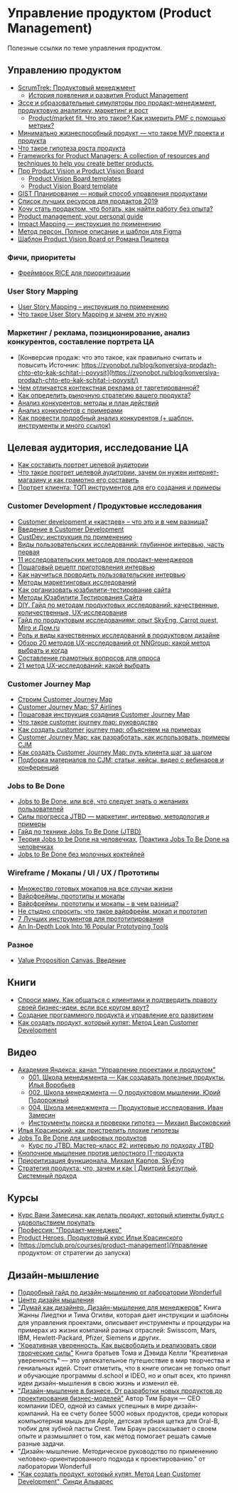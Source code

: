 # Управление продуктом (Product Management)

Полезные ссылки по теме управления продуктом.

## Управлению продуктом

- [ScrumTrek: Продуктовый менеджмент](https://scrumtrek.ru/blog/tag/product-management/)
	- [История появления и развития Product Management](https://scrumtrek.ru/blog/product-management/7082/product-management-history/)
- [Эссе и образовательные симуляторы про продакт-менеджмент, продуктовую аналитику, маркетинг и рост](https://gopractice.ru/)
	- [Product/market fit. Что это такое? Как измерить PMF с помощью метрик?](https://gopractice.ru/product-market-fit/)
- [Минимально жизнеспособный продукт — что такое MVP проекта и продукта](https://leadstartup.ru/db/mvp)
- [Что такое гипотеза роста продукта](https://leadstartup.ru/db/product-growth-hypothesis)
- [Frameworks for Product Managers: A collection of resources and techniques to help you create better products.](https://www.product-frameworks.com/)
- [Про Product Vision и Product Vision Board](https://upravlenie-proektami.ru/pro-product-vision-i-product-vision-board)
	- [Product Vision Board templates](https://www.smartsheet.com/content/project-vision-templates)
	- [Product Vision Board template](https://docs.google.com/spreadsheets/d/1y3HgLAALPYsPf7Rt_BAfuAmYPhh0gQN1/edit#gid=243467573)
- [GIST Планирование — новый способ управления продуктами](https://medium.com/@humanoit/gist-%D0%BF%D0%BB%D0%B0%D0%BD%D0%B8%D1%80%D0%BE%D0%B2%D0%B0%D0%BD%D0%B8%D0%B5-%D0%BD%D0%BE%D0%B2%D1%8B%D0%B9-%D1%81%D0%BF%D0%BE%D1%81%D0%BE%D0%B1-%D1%83%D0%BF%D1%80%D0%B0%D0%B2%D0%BB%D0%B5%D0%BD%D0%B8%D1%8F-%D0%BF%D1%80%D0%BE%D0%B4%D1%83%D0%BA%D1%82%D0%B0%D0%BC%D0%B8-b888fd9ad7de)
- [Список лучших ресурсов для продактов 2019](https://docs.google.com/document/d/178BdWBGKrSVUzX46QrWQX7jsaSPB6lgOlLMObDYyx98/edit)
- [Хочу стать продактом, что ботать, как найти работу без опыта?](https://zamesin.me/ru-wannabe-a-product-manager-2020/)
- [Product management: your personal guide](https://drive.google.com/file/d/0B1TL-qlEdkpjWU54UmhHZFc3c1IxVVBYcmJaWDVoTEg0SkZF/view?resourcekey=0-mIfbvXCnTk3QxlsxZDr2OQ)
- [Impact Mapping — инструкция по применению](https://scrumtrek.ru/blog/product-management/3326/impact-mapping-guide/)
- [Метод персон. Полное описание и шаблон для Figma](https://medium.com/design-pub/%D0%BC%D0%B5%D1%82%D0%BE%D0%B4-%D0%BF%D0%B5%D1%80%D1%81%D0%BE%D0%BD-%D0%BF%D0%BE%D0%BB%D0%BD%D0%BE%D0%B5-%D0%BE%D0%BF%D0%B8%D1%81%D0%B0%D0%BD%D0%B8%D0%B5-%D0%B8-%D1%88%D0%B0%D0%B1%D0%BB%D0%BE%D0%BD-%D0%B4%D0%BB%D1%8F-figma-99fa518fa84e)
- [Шаблон Product Vision Board от Романа Пишлера](https://pcamp.productland.ru/library/article/sablon-product-vision-board-ot-romana-pislera)


### Фичи, приоритеты

- [Фреймворк RICE для приоритизации](https://pmclub.pro/articles/frejmvork-rice-dlya-prioritizacii)


### User Story Mapping

- [User Story Mapping – инструкция по применению](https://scrumtrek.ru/blog/product-management/3498/user-story-mapping-guide/)
- [Что такое User Story Mapping и зачем это нужно
](https://www.mango-office.ru/products/calltracking/for-marketing/osnovy/user-story-mapping-i-kak-ee-postroit/)


### Маркетинг / реклама, позиционирование, анализ конкурентов, составление портрета ЦА

- [Конверсия продаж: что это такое, как правильно считать и повысить
Источник: https://zvonobot.ru/blog/konversiya-prodazh-chto-eto-kak-schitat-i-povysit](https://zvonobot.ru/blog/konversiya-prodazh-chto-eto-kak-schitat-i-povysit/)
- [Чем отличается контекстная реклама от таргетированной?](https://webmate.kz/chem-otlichaetsya-kontekstnaya-reklama-ot-targetirovannoy)
- [Как определить рыночную стратегию вашего продукта?](https://vc.ru/marketing/410660-kak-opredelit-rynochnuyu-strategiyu-vashego-produkta)
- [Анализ конкурентов: методы и план действий](https://2domains.ru/blog/analiz-konkurentov-metody-i-plan-dejstvij)
- [Анализ конкурентов с примерами](https://uxprice.com/blog/ru/all-articles-ru/analiz-konkurentov-s-primerami/)
- [Как провести подробный анализ конкурентов (+ шаблон, инструменты и много ссылок)](https://vc.ru/u/943786-andrey-smagin/315358-kak-provesti-podrobnyy-analiz-konkurentov-shablon-instrumenty-i-mnogo-ssylok)


## Целевая аудитория, исследование ЦА

- [Как составить портрет целевой аудитории
](https://mymarilyn.ru/blog/marketing/kak-sostavit-portret-celevoj-auditorii/)
- [Что такое портрет целевой аудитории, зачем он нужен интернет-магазину и как грамотно его составить](https://www.insales.ru/blogs/university/portret-celevoj-auditorii)
- [Портрет клиента: ТОП инструментов для его создания и примеры](https://esputnik.com/blog/portret-klienta-top-instrumentov-dlya-ego-sozdaniya-i-primery)


### Customer Development / Продуктовые исследования

- [Customer development и «кастдев» – что это и в чем разница?](https://yasno.mobi/blog/customer-development-i-kastdev-chto-eto-i-v-chem-raznitsa/)
- [Введение в Customer Development](https://vc.ru/marketing/53090-vvedenie-v-customer-development)
- [CustDev: инструкция по применению](https://vc.ru/life/82333-custdev-instrukciya-po-primeneniyu)
- [Виды пользовательских исследований: глубинное интервью, часть первая](https://vc.ru/marketing/227372-vidy-polzovatelskih-issledovaniy-glubinnoe-intervyu-chast-pervaya)
- [11 исследовательских методов для продакт-менеджеров](https://academy.yandex.ru/posts/11-issledovatelskikh-metodov-dlya-prodakt-menedzherov)
- [Пошаговый рецепт приготовления интервью](https://medium.com/@ekaterinayanke/%D0%BF%D0%BE%D1%88%D0%B0%D0%B3%D0%BE%D0%B2%D1%8B%D0%B9-%D1%80%D0%B5%D1%86%D0%B5%D0%BF%D1%82-%D0%BF%D1%80%D0%B8%D0%B3%D0%BE%D1%82%D0%BE%D0%B2%D0%BB%D0%B5%D0%BD%D0%B8%D1%8F-%D0%B8%D0%BD%D1%82%D0%B5%D1%80%D0%B2%D1%8C%D1%8E-975afae5c166)
- [Как научиться проводить пользовательские интервью](https://clevio.ai/lesson/hGxC3qR1/)
- [Методы маркетинговых исследований](https://www.marketing.spb.ru/lib-research/all_methods.htm)
- [Как организовать юзабилити-тестирование сайта](https://www.nic.ru/info/blog/usability-site-testing/)
- [Методы Юзабилити Тестирования Сайта](https://topuser.pro/uspeshnoe-yuzabiliti-testirovanie-saita-metodi/)
- [DIY. Гайд по методам продуктовых исследований: качественные, количественные, UX-исследования](https://sense23.com/post/diy-gajd-po-metodam-produktovyh-issledovanij-kachestvennye-kolichestvennye-ux-issledovaniya)
- [Гайд по продуктовым исследованиям: опыт SkyEng, Carrot quest, Miro и Дом.ru](https://www.carrotquest.io/blog/product-research/)
- [Роль и виды качественных исследований в продуктовом дизайне](https://karelin.cc/articles/rol-i-vidu-kachestvennyh-issledovanii-v-productovom-dizaine)
- [Обзор 20 методов UX-исследований от NNGroup: какой метод выбрать и когда](https://ux-journal.ru/top-20-metodov-ux-ui-issledovanij-ot-nngroup.html)
- [Составление грамотных вопросов для опроса](https://ru.surveymonkey.com/mp/writing-survey-questions/)
- [21 метод UX-исследований: какой выбрать](https://vc.ru/design/148299-21-metod-ux-issledovaniy-kakoy-vybrat)


### Customer Journey Map

- [Строим Customer Journey Map](https://hardclient.com/customer-journey-map)
- [Customer Journey Map: S7 Airlines](https://hardclient.com/s7)
- [Пошаговая инструкция создания Customer Journey Map](http://factory.mn/library/post/customer-journey-map)
- [Что такое customer journey map: руководство](https://sendpulse.com/ru/support/glossary/customer-journey-map)
- [Как создать customer journey map: объясняем на примерах](https://www.unisender.com/ru/blog/sovety/customer-journey-map/)
- [Customer Journey Map: как разработать, как использовать, примеры CJM](https://iq-adv.ru/blog/customer-journey-map/)
- [Как создать Customer Journey Map: путь клиента шаг за шагом](https://blog.maed.ru/novice/kak-sozdat-customer-journey-map-put-klienta-shag-za-shagom/)
- [Подборка материалов по CJM: статьи, кейсы, видео с вебинаров и конференций](https://productstar.ru/tpost/vcgfj8apu1-podborka-materialov-po-cjm-stati-keisi-v)


### Jobs to Be Done

- [Jobs to Be Done, или всё, что следует знать о желаниях пользователей](https://vc.ru/marketing/73830-jobs-to-be-done-ili-vse-chto-sleduet-znat-o-zhelaniyah-polzovateley)
- [Силы прогресса JTBD — маркетинг, интервью, методология и примеры](https://leadstartup.ru/db/jtbd-progress-powers)
- [Гайд по технике Jobs To Be Done (JTBD)](https://scrumtrek.ru/blog/product-management/2492/gajd-po-tehnike-jobs-to-be-done-jtbd/)
- [Теория Jobs to be Done на человечках](https://habr.com/ru/post/702674/), [Практика Jobs To Be Done на человечках](https://habr.com/ru/post/704812/)
- [Jobs to Be Done без молочных коктейлей](https://rocketyze.com/base/jobs-to-be-done-bez-molochnyh-koktejlej/)

### Wireframe / Мокапы / UI / UX / Прототипы

- [Множество готовых мокапов на все случаи жизни](https://www.baza.uprock.ru/tag/mockups)
- [Вайрфреймы, прототипы и мокапы](http://projectorat.ru/wireframes-prototypes-mockups/)
- [Вайрфреймы, прототипы и мокапы – в чем разница?](https://awdee.ru/wireframes-prototipes-and-mockups/)
- [Не стыдно спросить: что такое вайрфрейм, мокап и прототип](https://skvot.io/ru/blog/ne-stydno-sprosit-chto-takoe-vayrfreym-mokap-i-prototip)
- [7 Лучших инструментов для прототипирования](http://rejump.ru/7-luchshih-instrumentov-dlya-prototipirovaniya/)
- [An In-Depth Look Into 16 Popular Prototyping Tools](https://marketsplash.com/prototyping-tools/)

### Разное

- [Value Proposition Canvas. Введение](https://esputnik.com/blog/chto-takoe-value-proposition-canvas)


## Книги

- [Спроси маму. Как общаться с клиентами и подтвердить правоту своей бизнес-идеи, если все кругом врут?](https://www.ozon.ru/product/sprosi-mamu-kak-obshchatsya-s-klientami-i-podtverdit-pravotu-svoey-biznes-idei-esli-vse-krugom-vrut-140446253/)
- [Создание программного продукта и управление его развитием](https://productdevelopment.tech/)
- [Как создать продукт, который купят: Метод Lean Customer Development](https://cdn.dasreda.ru/storage-data/c51f50a1-729d-4301-868b-74a724b5574f/kak-sozdat-produkt-kotoryy-kupyat-metod-lean-customer-development-53872.pdf)


## Видео

- [Академия Яндекса: канал "Управление проектами и продуктом"](https://www.youtube.com/channel/UCQmAuu6V3kSzdIfrszr5iKg)
	- [001. Школа менеджмента — Как создавать полезные продукты. Илья Воробьев](https://www.youtube.com/watch?v=s3fNhgt7gBc)
	- [002. Школа менеджмента — О продуктовом мышлении. Юрий Подорожный](https://www.youtube.com/watch?v=m8h_KsDovRw)
	- [004. Школа менеджмента — Продуктовые исследования. Иван Замесин](https://www.youtube.com/watch?v=0MRJVoiqpXg)
	- [Инструменты поиска и проверки гипотез — Михаил Высоковский](https://www.youtube.com/watch?v=1staorzGRXU)
- [Илья Красинский: как пристрелить плохие гипотезы](https://www.youtube.com/watch?v=HU4x9UtkmMU)
- [Jobs To Be Done для цифровых продуктов](https://www.youtube.com/watch?v=1PIJPuEw9aI&list=PLAZLeB2LBHe3XxP8kKFrdPYrBxyj8yogD)
    - [Курс по JTBD. Мастер-класс #2: интервью по подходу JTBD](https://www.youtube.com/watch?v=UxFNWtaP11A&list=PLAZLeB2LBHe3XxP8kKFrdPYrBxyj8yogD&index=7)
- [Кнопочное мышление против целостного IT-продукта](https://www.youtube.com/watch?v=iix766-6lqk)
- [Приоритизация функционала. Михаил Карпов, SkyEng](https://www.youtube.com/watch?v=BpXVJByOh8g&t=3264s)
- [Стратегия продукта: что, зачем и как | Дмитрий Безуглый, Системный подход](https://www.youtube.com/watch?v=682AhnWvb8w)

## Курсы

- [Курс Вани Замесина: как делать продукт, который клиенты будут с удовольствием покупать](https://custdev.zamesin.me/)
- [Профессия: "Продакт-менеджер"](https://new.productstar.ru/product-manager)
- [Product Heroes. Продуктовый курс Ильи Красинского](https://heroes.camp/)
- [https://pmclub.pro/courses/product-management](Управление продуктом: от стратегии до запуска)

## Дизайн-мышление

- [Подробный гайд по дизайн-мышлению от лаборатории Wonderfull](https://lab-w.com/tools)
- [Центр дизайн мышления](https://dtcenter.ru/)
- ["Думай как дизайнер. Дизайн-мышление для менеджеров"](https://www.ozon.ru/context/detail/id/30061547/)
    Книга Жанны Лиедтки и Тима Огилви, которая дает инструкции и шаблоны для управления проектами, описывает инструменты и процедуры на примерах из жизни компаний разных отраслей: Swisscom, Mars, IBM, Hewlett-Packard, Pfizer, Siemens и других. 
- ["Креативная уверенность. Как высвободить и реализовать свои творческие силы"](https://www.ozon.ru/context/detail/id/32359478/)
    Книга братьев Тома и Дэвида Келли "Креативная уверенность" — это увлекательное путешествие в мир творчества и гениальных идей. Стоит отметить, что в книге описан не только опыт и обучающие программы d.school и IDEO, но и опыт всех, кто принял идеи дизайн-мышления в свою жизнь и изменил её. 
- ["Дизайн-мышление в бизнесе. От разработки новых продуктов до проектирования бизнес-моделей"](https://www.ozon.ru/context/detail/id/28282760/)
    Автор Тим Браун — СЕО компании IDEO, одной из самых успешных в мире дизайн- компаний. На ее счету более 5000 новых продуктов, среди которых компьютерная мышь для Apple, детская зубная щетка для Oral-B, тюбик для зубной пасты Crest. Тим Браун рассказывает о своем опыте и размышляет о том, как метод помогает решать самые разные задачи.
- "Дизайн-мышление. Методическое руководство по применению человеко-ориентированного подхода к проектированию." от лаборатории Wonderfull
- ["Как создать продукт, который купят. Метод Lean Customer Development", Синди Альварес](https://www.litres.ru/sindi-alvares/kak-sozdat-produkt-kotoryy-kupyat-metod-lean-custom-64846886/)

